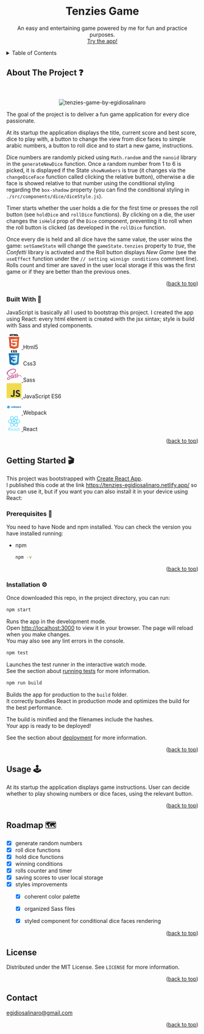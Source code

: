 <a name="readme-top"></a>

  <h1 align="center">Tenzies Game</h1>

  <p align="center">
    An easy and entertaining game powered by me for fun and practice purposes.
    <br />
    <a href="https://tenzies-egidiosalinaro.netlify.app/" target="_blank">Try the app!</a>
  </p>



<!-- TABLE OF CONTENTS -->
<details>
  <summary>Table of Contents</summary>
  <ol>
    <li>
      <a href="#about-the-project-question">About The Project</a>
      <ul>
        <li><a href="#built-with-bricks">Built With</a></li>
      </ul>
    </li>
    <li>
      <a href="#getting-started-clapper">Getting Started</a>
      <ul>
        <li><a href="#prerequisites-pencil">Prerequisites</a></li>
        <li><a href="#installation-gear">Installation</a></li>
      </ul>
    </li>
    <li><a href="#usage-joystick">Usage</a></li>
    <li><a href="#roadmap-world_map">Roadmap</a></li>
    <li><a href="#license">License</a></li>
    <li><a href="#contact">Contact</a></li>
  </ol>
</details>



<!-- ABOUT THE PROJECT -->
## About The Project :question:

<br>
<p align="center"><img width="458" alt="tenzies-game-by-egidiosalinaro" src="https://github.com/egidiosalinaro/tenzies-game/assets/129901135/ac2cc75d-f6fb-4e4e-99da-87c394f2f3a8"></p>

The goal of the project is to deliver a fun game application for every dice passionate.
  
At its startup the application displays the title, current score and best score, dice to play with, a button to change the view from dice faces to simple arabic numbers, a button to roll dice and to start a new game, instructions.

Dice numbers are randomly picked using `Math.random` and the `nanoid` library in the `generateNewDice` function. Once a random number from 1 to 6 is picked, it is displayed if the State `showNumbers` is true (it changes via the `changeDiceFace` function called clicking the relative button), otherwise a die face is showed relative to that number using the conditional styling regarding the `box-shadow` property (you can find the conditional styling in `./src/components/dice/diceStyle.js`).

Timer starts whether the user holds a die for the first time or presses the roll button (see `holdDice` and `rollDice` functions).
By clicking on a die, the user changes the `isHeld` prop of the `Dice` component, preventing it to roll when the roll button is clicked (as developed in the `rollDice` function.

Once every die is held and all dice have the same value, the user wins the game: `setGameState` will change the `gameState.tenzies` property to _true_, the _Confetti_ library is activated and the Roll button displays _New Game_ (see the `useEffect` function under the `// setting winnign conditions` comment line). Rolls count and timer are saved in the user local storage if this was the first game or if they are better than the previous ones.

<p align="right">(<a href="#readme-top">back to top</a>)</p>



### Built With :bricks:

JavaScript is basically all I used to bootstrap this project.
I created the app using React: every html element is created with the jsx sintax; style is build with Sass and styled components.

<p align="left"><a href="https://www.w3.org/html/" target="_blank" rel="noreferrer"> <img src="https://raw.githubusercontent.com/devicons/devicon/master/icons/html5/html5-original-wordmark.svg" alt="html5" width="40" height="40"/> </a> Html5 <br>
<a href="https://www.w3schools.com/css/" target="_blank" rel="noreferrer"> <img src="https://raw.githubusercontent.com/devicons/devicon/master/icons/css3/css3-original-wordmark.svg" alt="css3" width="40" height="40"/></a> Css3 <br>
<a href="https://sass-lang.com" target="_blank" rel="noreferrer"> <img src="https://raw.githubusercontent.com/devicons/devicon/master/icons/sass/sass-original.svg" alt="sass" width="40" height="40"/> </a> Sass <br>
<a href="https://developer.mozilla.org/en-US/docs/Web/JavaScript" target="_blank" rel="noreferrer"> <img src="https://raw.githubusercontent.com/devicons/devicon/master/icons/javascript/javascript-original.svg" alt="javascript" width="40" height="40"/> </a> JavaScript ES6 <br>
<a href="https://webpack.js.org" target="_blank" rel="noreferrer"> <img src="https://raw.githubusercontent.com/devicons/devicon/d00d0969292a6569d45b06d3f350f463a0107b0d/icons/webpack/webpack-original-wordmark.svg" alt="webpack" width="40" height="40"/> </a> Webpack <br>
<a href="https://reactjs.org/" target="_blank" rel="noreferrer"> <img src="https://raw.githubusercontent.com/devicons/devicon/master/icons/react/react-original-wordmark.svg" alt="react" width="40" height="40"/> </a> React</p>


<p align="right">(<a href="#readme-top">back to top</a>)</p>



<!-- GETTING STARTED -->
## Getting Started :clapper:

This project was bootstrapped with [Create React App](https://github.com/facebook/create-react-app). <br>
I published this code at the link https://tenzies-egidiosalinaro.netlify.app/ so you can use it, but if you want you can also install it in your device using React:


### Prerequisites :pencil:

You need to have Node and npm installed. You can check the version you have installed running:
* npm
  ```sh
  npm -v
  ```

<p align="right">(<a href="#readme-top">back to top</a>)</p>



### Installation :gear:

Once downloaded this repo, in the project directory, you can run:

```sh
npm start
```

Runs the app in the development mode.\
Open [http://localhost:3000](http://localhost:3000) to view it in your browser.
The page will reload when you make changes.\
You may also see any lint errors in the console.

```sh
npm test
```

Launches the test runner in the interactive watch mode.\
See the section about [running tests](https://facebook.github.io/create-react-app/docs/running-tests) for more information.

```sh
npm run build
```

Builds the app for production to the `build` folder.\
It correctly bundles React in production mode and optimizes the build for the best performance.

The build is minified and the filenames include the hashes.\
Your app is ready to be deployed!

See the section about [deployment](https://facebook.github.io/create-react-app/docs/deployment) for more information.

<p align="right">(<a href="#readme-top">back to top</a>)</p>



<!-- USAGE EXAMPLES -->
## Usage :joystick:

At its startup the application displays game instructions. User can decide whether to play showing numbers or dice faces, using the relevant button.

<p align="right">(<a href="#readme-top">back to top</a>)</p>



<!-- ROADMAP -->
## Roadmap :world_map:

- [x] generate random numbers
- [x] roll dice functions
- [x] hold dice functions
- [x] winning conditions
- [x] rolls counter and timer
- [x] saving scores to user local storage
- [x] styles improvements
    - [x] coherent color palette
    - [x] organized Sass files
    - [x] styled component for conditional dice faces rendering


<p align="right">(<a href="#readme-top">back to top</a>)</p>



<!-- LICENSE -->
## License

Distributed under the MIT License. See `LICENSE` for more information.

<p align="right">(<a href="#readme-top">back to top</a>)</p>



<!-- CONTACT -->
## Contact

egidiosalinaro@gmail.com

<p align="right">(<a href="#readme-top">back to top</a>)</p>
